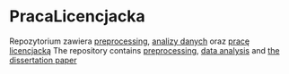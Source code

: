 # PracaLicencjacka
Repozytorium zawiera [preprocessing](https://github.com/kvmilos/PracaLicencjacka/tree/master/preprocessing), [analizy danych](https://github.com/kvmilos/PracaLicencjacka/tree/master/analizy) oraz [pracę licencjacką](https://github.com/kvmilos/PracaLicencjacka/blob/master/praca/main.pdf)
The repository contains [preprocessing](https://github.com/kvmilos/PracaLicencjacka/tree/master/preprocessing), [data analysis](https://github.com/kvmilos/PracaLicencjacka/tree/master/analizy) and [the dissertation paper](https://github.com/kvmilos/PracaLicencjacka/blob/master/praca/main.pdf)
